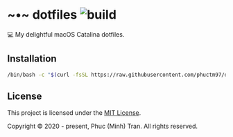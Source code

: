 # ~•~ dotfiles ![build][build]

💻  My delightful macOS Catalina dotfiles.

## Installation

``` bash
/bin/bash -c "$(curl -fsSL https://raw.githubusercontent.com/phuctm97/dotfiles/master/install-remote.sh)"
```

## License

This project is licensed under the [MIT License][license-file].

Copyright © 2020 - present, Phuc (Minh) Tran. All rights reserved.

<!-- Badges -->

[build]: https://img.shields.io/github/workflow/status/phuctm97/dotfiles/CI

<!-- Links -->

[license-file]: /LICENSE
